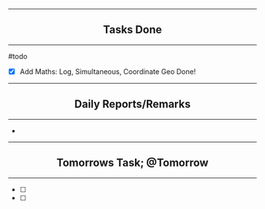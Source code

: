 ***
## <center> Tasks Done </center>
***

#todo 
- [x] Add Maths: Log, Simultaneous, Coordinate Geo Done!


---
## <center> Daily Reports/Remarks </center>
---
- 

---
## <center> Tomorrows Task; @Tomorrow </center>
---
- [ ] 
- [ ]  

